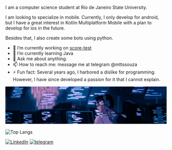 I am a computer science student at Rio de Janeiro State University.

I am looking to specialize in mobile. Currently, I only develop for android, but I have a great interest in Kotlin Multiplatform Mobile with a plan to develop for ios in the future. 

Besides that, I also create some bots using python.

- 🔭 I’m currently working on [score-test](https://github.com/MatteusSouza/score-test)
- 🌱 I’m currently learning Java
- 💬 Ask me about anything.
- 📫 How to reach me: message me at telegram @mttssouza
- ⚡ Fun fact: Several years ago, I harbored a dislike for programming. However, I have since developed a passion for it that I cannot explain.

<img src="./images/crop1.gif">

![Top Langs](https://github-readme-stats.vercel.app/api/top-langs/?username=MatteusSouza&hide=ShaderLab,HLSL,CSS,HTML&layout=compact&theme=dark&langs_count=6)

[![LinkedIn](https://img.shields.io/badge/LinkedIn-0077B5?style=for-the-badge&logo=linkedin&logoColor=white)](https://www.linkedin.com/in/matteussouza/)
[![telegram](https://img.shields.io/badge/Telegram-2CA5E0?style=for-the-badge&logo=telegram&logoColor=white)](https://t.me/mttssouza)


<!--
**MatteusSouza/MatteusSouza** is a ✨ _special_ ✨ repository because its `README.md` (this file) appears on your GitHub profile.

Here are some ideas to get you started:

- 🔭 I’m currently working on ...
- 🌱 I’m currently learning ...
- 👯 I’m looking to collaborate on ...
- 🤔 I’m looking for help with ...
- 💬 Ask me about ...
- 📫 How to reach me: ...
- 😄 Pronouns: ...
- ⚡ Fun fact: ...
-->
